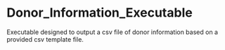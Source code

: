 # Donor_Information_Executable
Executable designed to output a csv file of donor information based on a provided csv template file.
